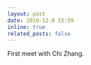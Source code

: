 ```yaml
---
layout: post
date: 2019-12-8 15:59
inline: true
related_posts: false
---
```


First meet with Chi Zhang.
